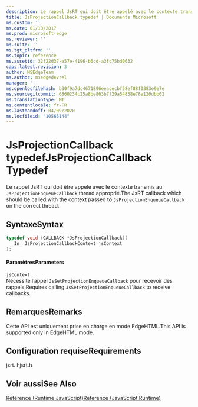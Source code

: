 ```yaml
---
description: Le rappel JsRT qui doit être appelé avec le contexte transmis au `JsProjectionEnqueueCallback` thread approprié.
title: JsProjectionCallback typedef | Documents Microsoft
ms.custom: ''
ms.date: 01/18/2017
ms.prod: microsoft-edge
ms.reviewer: ''
ms.suite: ''
ms.tgt_pltfrm: ''
ms.topic: reference
ms.assetid: 32f22d37-e57e-4196-b6cd-a3fc75bd0632
caps.latest.revision: 3
author: MSEdgeTeam
ms.author: msedgedevrel
manager: ''
ms.openlocfilehash: b30f9a7dc4671896eeacecbf58ef88f0383e9e7e
ms.sourcegitcommit: 6860234c25a8be863b7f29a54838e78e120dbb62
ms.translationtype: MT
ms.contentlocale: fr-FR
ms.lasthandoff: 04/09/2020
ms.locfileid: "10565144"
---
```

# <span data-ttu-id="8e92d-103">JsProjectionCallback typedef</span><span class="sxs-lookup"><span data-stu-id="8e92d-103">JsProjectionCallback Typedef</span></span>
<span data-ttu-id="8e92d-104">Le rappel JsRT qui doit être appelé avec le contexte transmis au `JsProjectionEnqueueCallback` thread approprié.</span><span class="sxs-lookup"><span data-stu-id="8e92d-104">The JsRT callback which should be called with the context passed to `JsProjectionEnqueueCallback` on the correct thread.</span></span>  
  
## <span data-ttu-id="8e92d-105">Syntaxe</span><span class="sxs-lookup"><span data-stu-id="8e92d-105">Syntax</span></span>  
  
```cpp  
typedef void (CALLBACK *JsProjectionCallback)(  
  _In_ JsProjectionCallbackContext jsContext  
);  
```  
  
#### <span data-ttu-id="8e92d-106">Paramètres</span><span class="sxs-lookup"><span data-stu-id="8e92d-106">Parameters</span></span>  
 `jsContext`  
 <span data-ttu-id="8e92d-107">Nécessite l’appel `JsSetProjectionEnqueueCallback` pour recevoir des rappels.</span><span class="sxs-lookup"><span data-stu-id="8e92d-107">Requires calling `JsSetProjectionEnqueueCallback` to receive callbacks.</span></span>  
  
## <span data-ttu-id="8e92d-108">Remarques</span><span class="sxs-lookup"><span data-stu-id="8e92d-108">Remarks</span></span>  
 <span data-ttu-id="8e92d-109">Cette API est uniquement prise en charge en mode EdgeHTML.</span><span class="sxs-lookup"><span data-stu-id="8e92d-109">This API is supported only in EdgeHTML mode.</span></span>  
  
## <span data-ttu-id="8e92d-110">Configuration requise</span><span class="sxs-lookup"><span data-stu-id="8e92d-110">Requirements</span></span>  
 <span data-ttu-id="8e92d-111">jsrt. h</span><span class="sxs-lookup"><span data-stu-id="8e92d-111">jsrt.h</span></span>  
  
## <span data-ttu-id="8e92d-112">Voir aussi</span><span class="sxs-lookup"><span data-stu-id="8e92d-112">See Also</span></span>  
 [<span data-ttu-id="8e92d-113">Référence (Runtime JavaScript)</span><span class="sxs-lookup"><span data-stu-id="8e92d-113">Reference (JavaScript Runtime)</span></span>](../chakra-hosting/reference-javascript-runtime.md)